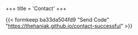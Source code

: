 +++
title = 'Contact'
+++

{{< formkeep ba33da504fd9 "Send Code" "https://thehaniak.github.io/contact-successful" >}}
